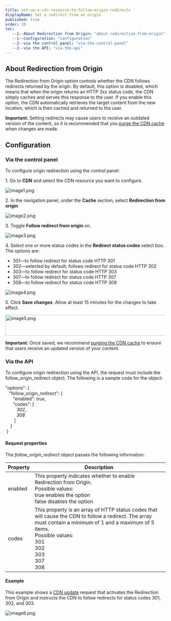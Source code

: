 ```yaml
---
title: set-up-a-cdn-resource-to-follow-origin-redirects
displayName: Set a redirect from an origin
published: true
order: 20
toc:
   --1--About Redirection from Origin: "about-redirection-from-origin"
   --1--Configuration: "configuration"
   --2--via the control panel: "via-the-control-panel"
   --2--via the API: "via-the-api"
---
```

  
  
  

About Redirection from Origin
-----------------------------

The Redirection from Origin option controls whether the CDN follows redirects returned by the origin. By default, this option is disabled, which means that when the origin returns an HTTP 3xx status code, the CDN simply caches and serves this response to the user. If you enable this option, the CDN automatically retrieves the target content from the new location, which is then cached and returned to the user.

**Important:** Setting redirects may cause users to receive an outdated version of the content, so it is recommended that you [purge the CDN cache](https://www.gcore.com/support/articles/214532065/) when changes are made.

Configuration
-------------

### Via the control panel

To configure origin redirection using the control panel:

1. Go to **CDN** and select the CDN resource you want to configure.

<img src="https://support.gcore.com/hc/article_attachments/11761445358353" alt="image1.png">

2. In the navigation panel, under the **Cache** section, select **Redirection from origin**.

<img src="https://support.gcore.com/hc/article_attachments/11761431909649" alt="image2.png">

3. Toggle **Follow redirect from origin** on.

<img src="https://support.gcore.com/hc/article_attachments/11761431981585" alt="image3.png">

4. Select one or more status codes in the **Redirect status codes** select box. The options are:

*   301—to follow redirect for status code HTTP 301
*   302—selected by default; follows redirect for status code HTTP 302
*   303—to follow redirect for status code HTTP 303
*   307—to follow redirect for status code HTTP 307
*   308—to follow redirect for status code HTTP 308

<img src="https://support.gcore.com/hc/article_attachments/11761445403921" alt="image4.png">

5. Click **Save changes**. Allow at least 15 minutes for the changes to take effect.

<img src="https://support.gcore.com/hc/article_attachments/11761432025745" alt="image5.png" width="669" height="65">

**Important:** Once saved, we recommend [purging the CDN cache](https://www.gcore.com/support/articles/214532065/) to ensure that users receive an updated version of your content.

### Via the API

To configure origin redirection using the API, the request must include the follow\_origin\_redirect object. The following is a sample code for the object:

"options": {  
    "follow\_origin\_redirect": {  
       "enabled": _true_,  
       "codes": \[  
          _302_,  
          _308_  
        \]  
     }  
  }

#### Request properties

The _follow\_origin\_redirect_ object passes the following information:

| Property | Description                                                                                                                                                                                             |
|-------|---------------------------------------------------------------------------------------------------------------------------------------------------------------------------------------------------------|
| enabled | This property indicates whether to enable Redirection from Origin.<br/>Possible values:<br/>true enables the option<br/>false disables the option<br/>                                                       |
| codes | This property is an array of HTTP status codes that will cause the CDN to follow a redirect. The array must contain a minimum of 1 and a maximum of 5 items.<br/>Possible values:<br/>301<br/>302<br/>303<br/>307<br/>308 |


#### Example

This example shows a [CDN update](https://apidocs.gcore.com/cdn#tag/Resources/operation/change_cdn_resource) request that activates the Redirection from Origin and instructs the CDN to follow redirects for status codes 301, 302, and 303.

<img src="https://support.gcore.com/hc/article_attachments/11761432040465" alt="image6.png">
